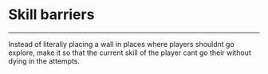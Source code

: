 # Skill barriers
---
Instead of literally placing a wall in places where players shouldnt go explore, make it so that the current skill of the player cant go their without dying in the attempts.